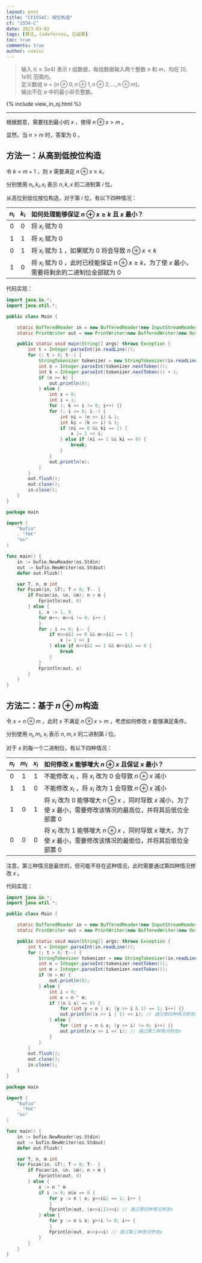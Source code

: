 ```yaml
---
layout: post
title: "CF1554C: 按位构造"
cf: "1554-C"
date: 2023-03-02
tags: [算法, Codeforces, 位运算]
toc: true
comments: true
author: vveicc
---
```


> 输入 $t(≤3e4)$ 表示 $t$ 组数据，每组数据输入两个整数 $n$ 和 $m$，均在 $[0, 1e9]$ 范围内。<br>
> 定义数组 $a = [n \oplus 0, n \oplus 1, n \oplus 2, ..., n \oplus m]$。<br>输出不在 $a$ 中的最小非负整数。

{% include view_in_oj.html %}

<!-- more -->

---

根据题意，需要找到最小的 $x$ ，使得 $n \oplus x > m$ 。

显然，当 $n > m$ 时，答案为 0 。

## 方法一：从高到低按位构造

令 $k = m+1$ ，则 $x$ 需要满足 $n \oplus x ≥ k$。

分别使用 $n_i, k_i, x_i$ 表示 $n, k, x$ 的二进制第 $i$ 位。

从高位到低位按位构造，对于第 $i$ 位，有以下四种情况：

| $n_i$ | $k_i$ | 如何处理能够保证 $n \oplus x ≥ k$ 且 $x$ 最小？|
| :-: | :-: | :--- |
| 0 | 0 | 将 $x_i$ 赋为 0 |
| 1 | 1 | 将 $x_i$ 赋为 0 |
| 0 | 1 | 将 $x_i$ 赋为 1 ，如果赋为 0 将会导致 $n \oplus x < k$ |
| 1 | 0 | 将 $x_i$ 赋为 0 ，此时已经能保证 $n \oplus x ≥ k$，为了使 $x$ 最小，需要将剩余的二进制位全部赋为 0 |

代码实现：

```java Java
import java.io.*;
import java.util.*;

public class Main {

    static BufferedReader in = new BufferedReader(new InputStreamReader(System.in));
    static PrintWriter out = new PrintWriter(new BufferedWriter(new OutputStreamWriter(System.out)));

    public static void main(String[] args) throws Exception {
        int t = Integer.parseInt(in.readLine());
        for (; t > 0; t--) {
            StringTokenizer tokenizer = new StringTokenizer(in.readLine());
            int n = Integer.parseInt(tokenizer.nextToken());
            int k = Integer.parseInt(tokenizer.nextToken()) + 1;
            if (n >= k) {
                out.println(0);
            } else {
                int x = 0;
                int i = 1;
                for (; k >> i != 0; i++) {}
                for (; i >= 0; i--) {
                    int ni = (n >> i) & 1;
                    int ki = (k >> i) & 1;
                    if (ni == 0 && ki == 1) {
                        x |= 1 << i;
                    } else if (ni == 1 && ki == 0) {
                        break;
                    }
                }
                out.println(x);
            }
        }
        out.flush();
        out.close();
        in.close();
    }
}
```

```go Go
package main

import (
    "bufio"
    . "fmt"
    "os"
)

func main() {
    in := bufio.NewReader(os.Stdin)
    out := bufio.NewWriter(os.Stdout)
    defer out.Flush()

    var T, n, m int
    for Fscan(in, &T); T > 0; T-- {
        if Fscan(in, &n, &m); n > m {
            Fprintln(out, 0)
        } else {
            i, x := 1, 0
            for m++; m>>i != 0; i++ {
            }
            for ; i >= 0; i-- {
                if n>>i&1 == 0 && m>>i&1 == 1 {
                    x |= 1 << i
                } else if n>>i&1 == 1 && m>>i&1 == 0 {
                    break
                }
            }
            Fprintln(out, x)
        }
    }
}
```

## 方法二：基于 $n \oplus m$构造

令 $x = n \oplus m$ ，此时 $x$ 不满足 $n \oplus x > m$ ，考虑如何修改 $x$ 能够满足条件。

分别使用 $n_i, m_i, x_i$ 表示 $n, m, x$ 的二进制第 $i$ 位。

对于 $x$ 的每一个二进制位，有以下四种情况：

| $n_i$ | $m_i$ | $x_i$ | 如何修改 $x$ 能够增大 $n \oplus x$ 且保证 $x$ 最小？|
| :-: | :-: | :-: | :--- |
| 0 | 1 | 1 | 不能修改 $x_i$ ，将 $x_i$ 改为 0 会导致 $n \oplus x$ 减小 |
| 1 | 1 | 0 | 不能修改 $x_i$ ，将 $x_i$ 改为 1 会导致 $n \oplus x$ 减小 |
| 1 | 0 | 1 | 将 $x_i$ 改为 0 能够增大 $n \oplus x$ ，同时导致 $x$ 减小，为了使 $x$ 最小，需要修改该情况的最高位，并将其后低位全部置 0 |
| 0 | 0 | 0 | 将 $x_i$ 改为 1 能够增大 $n \oplus x$ ，同时导致 $x$ 增大，为了使 $x$ 最小，需要修改该情况的最低位，并将其后低位全部置 0 |

注意，第三种情况是最优的，但可能不存在这种情况，此时需要通过第四种情况修改 $x$ 。

代码实现：

```java Java
import java.io.*;
import java.util.*;

public class Main {

    static BufferedReader in = new BufferedReader(new InputStreamReader(System.in));
    static PrintWriter out = new PrintWriter(new BufferedWriter(new OutputStreamWriter(System.out)));

    public static void main(String[] args) throws Exception {
        int t = Integer.parseInt(in.readLine());
        for (; t > 0; t--) {
            StringTokenizer tokenizer = new StringTokenizer(in.readLine());
            int n = Integer.parseInt(tokenizer.nextToken());
            int m = Integer.parseInt(tokenizer.nextToken());
            if (n > m) {
                out.println(0);
            } else {
                int i = 0;
                int x = n ^ m;
                if ((n & x) == 0) {
                    for (int y = n | x; (y >> i & 1) == 1; i++) {}
                    out.println((x >> i | 1) << i); // 通过第四种情况修改x
                } else {
                    for (int y = n & x; (y >> i) != 0; i++) {}
                    out.println(x >> i << i); // 通过第三种情况修改x
                }
            }
        }
        out.flush();
        out.close();
        in.close();
    }
}
```

```go Go
package main

import (
    "bufio"
    . "fmt"
    "os"
)

func main() {
    in := bufio.NewReader(os.Stdin)
    out := bufio.NewWriter(os.Stdout)
    defer out.Flush()

    var T, n, m int
    for Fscan(in, &T); T > 0; T-- {
        if Fscan(in, &n, &m); n > m {
            Fprintln(out, 0)
        } else {
            x := n ^ m
            if i := 0; n&x == 0 {
                for y := n | x; y>>i&1 == 1; i++ {
                }
                Fprintln(out, (x>>i|1)<<i) // 通过第四种情况修改x
            } else {
                for y := n & x; y>>i != 0; i++ {
                }
                Fprintln(out, x>>i<<i) // 通过第三种情况修改x
            }
        }
    }
}
```
